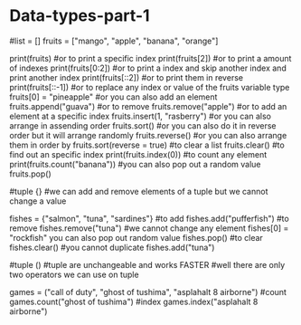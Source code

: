 # Data-types-part-1

#list = []
fruits = ["mango", "apple", "banana", "orange"]

print(fruits) 
#or to print a specific index 
print(fruits[2]) 
#or to print a amount of indexes
print(fruits[0:2]) 
#or to print a index and skip another index and print another index
print(fruits[::2]) 
#or to print them in reverse
print(fruits[::-1]) 
#or to replace any index or value of the fruits variable type
fruits[0] = "pineapple"
#or you can also add an element
fruits.append("guava") 
#or to remove
fruits.remove("apple")
#or to add an element at a specific index
fruits.insert(1, "rasberry") 
#or you can also arrange in assending order
fruits.sort()
#or you can also do it in reverse order but it will arrange randomly
fruits.reverse()
#or you can also arrange them in order by 
fruits.sort(reverse = true)
#to clear a list
fruits.clear()
#to find out an specific index
print(fruits.index(0))
#to count any element 
print(fruits.count("banana"))
#you can also pop out a random value
fruits.pop()

#tuple {}
#we can add and remove elements of a tuple but we cannot change a value

fishes = {"salmon", "tuna", "sardines"}
#to add 
fishes.add("pufferfish")
#to remove
fishes.remove("tuna")
#we cannot change any element
fishes[0] = "rockfish"
you can also pop out random value
fishes.pop()
#to clear
fishes.clear()
#you cannot duplicate
fishes.add("tuna")

#tuple ()
#tuple are unchangeable and works FASTER
#well there are only two operators we can use on tuple

games = ("call of duty", "ghost of tushima", "asplahalt 8 airborne")
#count
games.count("ghost of tushima")
#index
games.index("asplahalt 8 airborne")
